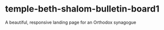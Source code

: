 # temple-beth-shalom-bulletin-board1
A beautiful, responsive landing page for an Orthodox synagogue

